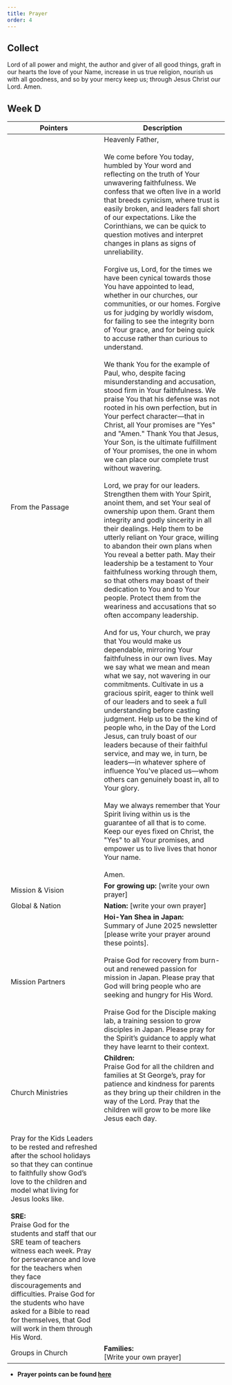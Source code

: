 ```yaml
---
title: Prayer
order: 4
---
```


## Collect
Lord of all power and might, the author and giver of all good things, graft in our hearts the love of your Name, increase in us true religion, nourish us with all goodness, and so by your mercy keep us; through Jesus Christ our Lord. Amen.


## Week D

| Pointers | Description |
| --- | --- |
| From the Passage | Heavenly Father,<br><br> We come before You today, humbled by Your word and reflecting on the truth of Your unwavering faithfulness. We confess that we often live in a world that breeds cynicism, where trust is easily broken, and leaders fall short of our expectations. Like the Corinthians, we can be quick to question motives and interpret changes in plans as signs of unreliability.<br><br>Forgive us, Lord, for the times we have been cynical towards those You have appointed to lead, whether in our churches, our communities, or our homes. Forgive us for judging by worldly wisdom, for failing to see the integrity born of Your grace, and for being quick to accuse rather than curious to understand.<br><br>We thank You for the example of Paul, who, despite facing misunderstanding and accusation, stood firm in Your faithfulness. We praise You that his defense was not rooted in his own perfection, but in Your perfect character—that in Christ, all Your promises are "Yes" and "Amen." Thank You that Jesus, Your Son, is the ultimate fulfillment of Your promises, the one in whom we can place our complete trust without wavering.<br><br>Lord, we pray for our leaders. Strengthen them with Your Spirit, anoint them, and set Your seal of ownership upon them. Grant them integrity and godly sincerity in all their dealings. Help them to be utterly reliant on Your grace, willing to abandon their own plans when You reveal a better path. May their leadership be a testament to Your faithfulness working through them, so that others may boast of their dedication to You and to Your people. Protect them from the weariness and accusations that so often accompany leadership.<br><br>And for us, Your church, we pray that You would make us dependable, mirroring Your faithfulness in our own lives. May we say what we mean and mean what we say, not wavering in our commitments. Cultivate in us a gracious spirit, eager to think well of our leaders and to seek a full understanding before casting judgment. Help us to be the kind of people who, in the Day of the Lord Jesus, can truly boast of our leaders because of their faithful service, and may we, in turn, be leaders—in whatever sphere of influence You've placed us—whom others can genuinely boast in, all to Your glory.<br><br>May we always remember that Your Spirit living within us is the guarantee of all that is to come. Keep our eyes fixed on Christ, the "Yes" to all Your promises, and empower us to live lives that honor Your name.<br><br>Amen. |
| Mission & Vision | **For growing up:** [write your own prayer] | 
| Global & Nation | **Nation:** [write your own prayer] |
| Mission Partners | **Hoi-Yan Shea in Japan:** <br> Summary of June 2025 newsletter [please write your prayer around these points].<br><br> Praise God for recovery from burn-out and renewed passion for mission in Japan. Please pray that God will bring people who are seeking and hungry for His Word.<br><br> Praise God for the Disciple making lab, a training session to grow disciples in Japan. Please pray for the Spirit’s guidance to apply what they have learnt to their context. |
| Church Ministries | **Children:** <br>Praise God for all the children and families at St George’s, pray for patience and kindness for parents as they bring up their children in the way of the Lord. Pray that the children will grow to be more like Jesus each day. <br><br>
Pray for the Kids Leaders to be rested and refreshed after the school holidays so that they can continue to faithfully show God’s love to the children and model what living for Jesus looks like. <br><br> **SRE:** <br>Praise God for the students and staff that our SRE team of teachers witness each week. Pray for perseverance and love for the teachers when they face discouragements and difficulties. Praise God for the students who have asked for a Bible to read for themselves, that God will work in them through His Word. |
| Groups in Church | **Families:** <br>[Write your own prayer] |



- **Prayer points can be found [here](https://stgeorgeshurstville.org.au/prayer)**
